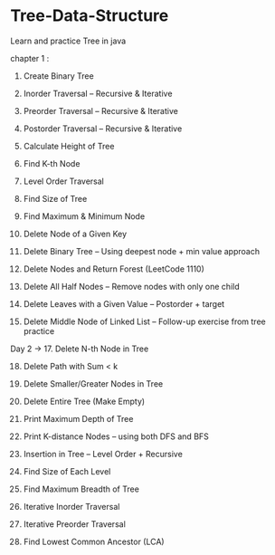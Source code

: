 # Tree-Data-Structure
Learn and practice Tree in  java 

chapter 1 : 

1. Create Binary Tree

2. Inorder Traversal – Recursive & Iterative

3. Preorder Traversal – Recursive & Iterative

4. Postorder Traversal – Recursive & Iterative

5. Calculate Height of Tree

6. Find K-th Node

7. Level Order Traversal

8. Find Size of Tree

9. Find Maximum & Minimum Node

10. Delete Node of a Given Key

11. Delete Binary Tree – Using deepest node + min value approach

12. Delete Nodes and Return Forest (LeetCode 1110)

13. Delete All Half Nodes – Remove nodes with only one child

14. Delete Leaves with a Given Value – Postorder + target

15. Delete Middle Node of Linked List – Follow-up exercise from tree practice

Day 2 ->
17. Delete N-th Node in Tree

18. Delete Path with Sum < k

19. Delete Smaller/Greater Nodes in Tree

20. Delete Entire Tree (Make Empty)

21. Print Maximum Depth of Tree

22. Print K-distance Nodes – using both DFS and BFS

23. Insertion in Tree – Level Order + Recursive

24. Find Size of Each Level

25. Find Maximum Breadth of Tree

26. Iterative Inorder Traversal

27. Iterative Preorder Traversal

28. Find Lowest Common Ancestor (LCA)
